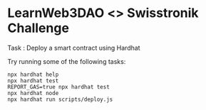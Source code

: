 # LearnWeb3DAO <> Swisstronik Challenge

Task : 
Deploy a smart contract using Hardhat


Try running some of the following tasks:

```shell
npx hardhat help
npx hardhat test
REPORT_GAS=true npx hardhat test
npx hardhat node
npx hardhat run scripts/deploy.js
```
